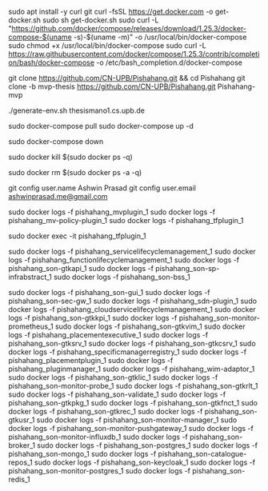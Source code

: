 sudo apt install -y curl git
curl -fsSL https://get.docker.com -o get-docker.sh
sudo sh get-docker.sh
sudo curl -L "https://github.com/docker/compose/releases/download/1.25.3/docker-compose-$(uname -s)-$(uname -m)" -o /usr/local/bin/docker-compose
sudo chmod +x /usr/local/bin/docker-compose
sudo curl -L https://raw.githubusercontent.com/docker/compose/1.25.3/contrib/completion/bash/docker-compose -o /etc/bash_completion.d/docker-compose

git clone https://github.com/CN-UPB/Pishahang.git && cd Pishahang
git clone -b mvp-thesis https://github.com/CN-UPB/Pishahang.git Pishahang-mvp

./generate-env.sh thesismano1.cs.upb.de

sudo docker-compose pull
sudo docker-compose up -d

<!-- ######################## -->

sudo docker-compose down

sudo docker kill $(sudo docker ps -q)

sudo docker rm $(sudo docker ps -a -q)


<!-- ######################## -->

git config user.name Ashwin Prasad
git config user.email ashwinprasad.me@gmail.com

<!-- ######################## -->

sudo docker logs -f pishahang_mvplugin_1
sudo docker logs -f pishahang_mv-policy-plugin_1
sudo docker logs -f pishahang_tfplugin_1

sudo docker exec -it pishahang_tfplugin_1

sudo docker logs -f pishahang_servicelifecyclemanagement_1
sudo docker logs -f pishahang_functionlifecyclemanagement_1
sudo docker logs -f pishahang_son-gtkapi_1
sudo docker logs -f pishahang_son-sp-infrabstract_1
sudo docker logs -f pishahang_son-bss_1

sudo docker logs -f pishahang_son-gui_1
sudo docker logs -f pishahang_son-sec-gw_1
sudo docker logs -f pishahang_sdn-plugin_1
sudo docker logs -f pishahang_cloudservicelifecyclemanagement_1
sudo docker logs -f pishahang_son-gtkkpi_1
sudo docker logs -f pishahang_son-monitor-prometheus_1
sudo docker logs -f pishahang_son-gtkvim_1
sudo docker logs -f pishahang_placementexecutive_1
sudo docker logs -f pishahang_son-gtksrv_1
sudo docker logs -f pishahang_son-gtkcsrv_1
sudo docker logs -f pishahang_specificmanagerregistry_1
sudo docker logs -f pishahang_placementplugin_1
sudo docker logs -f pishahang_pluginmanager_1
sudo docker logs -f pishahang_wim-adaptor_1
sudo docker logs -f pishahang_son-gtklic_1
sudo docker logs -f pishahang_son-monitor-probe_1
sudo docker logs -f pishahang_son-gtkrlt_1
sudo docker logs -f pishahang_son-validate_1
sudo docker logs -f pishahang_son-gtkpkg_1
sudo docker logs -f pishahang_son-gtkfnct_1
sudo docker logs -f pishahang_son-gtkrec_1
sudo docker logs -f pishahang_son-gtkusr_1
sudo docker logs -f pishahang_son-monitor-manager_1
sudo docker logs -f pishahang_son-monitor-pushgateway_1
sudo docker logs -f pishahang_son-monitor-influxdb_1
sudo docker logs -f pishahang_son-broker_1
sudo docker logs -f pishahang_son-postgres_1
sudo docker logs -f pishahang_son-mongo_1
sudo docker logs -f pishahang_son-catalogue-repos_1
sudo docker logs -f pishahang_son-keycloak_1
sudo docker logs -f pishahang_son-monitor-postgres_1
sudo docker logs -f pishahang_son-redis_1